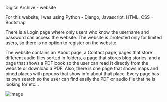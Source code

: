 Digital Archive - website

For this website, I was using Python - Django, Javascript, HTML, CSS - Bootstrap

There is a Login page where only users who know the username and password can access the website. The website is protected only for limited users, so there is no option to register on the website.

The website contains an About page, a Contact page, pages that store different audio files sorted in folders, a page that stores blog stories, and a page that shows a PDF book so the user can read it directly from the website or download a PDF. 
Also, there is one page that shows maps and pined places with popups that show info about that place. Every page has its own search so the user can find easily the PDF or audio file that he is looking for etc...


![image](https://github.com/user-attachments/assets/9b17cbf1-f7ec-4e37-88c0-3177f81b40b1)
